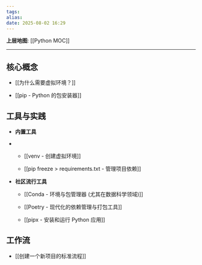 ```yaml
---
tags: 
alias: 
date: 2025-08-02 16:29
---
```


**上层地图**: [[Python MOC]]

---

## 核心概念

- [[为什么需要虚拟环境？]]

- [[pip - Python 的包安装器]]

## 工具与实践

- **内置工具**
- 
    - [[venv - 创建虚拟环境]]
    
    - [[pip freeze > requirements.txt - 管理项目依赖]]
    
- **社区流行工具**

    - [[Conda - 环境与包管理器 (尤其在数据科学领域)]]
    
    - [[Poetry - 现代化的依赖管理与打包工具]]
    
    - [[pipx - 安装和运行 Python 应用]]

## 工作流

- [[创建一个新项目的标准流程]]